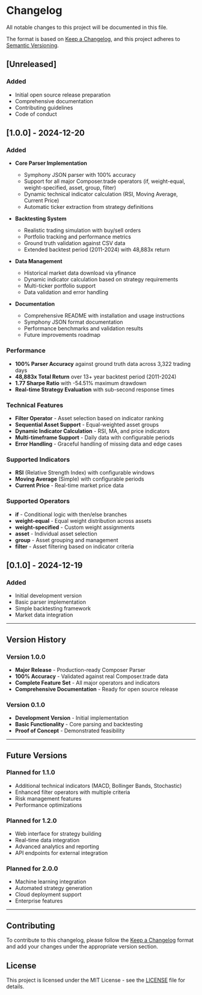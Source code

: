 # Changelog

All notable changes to this project will be documented in this file.

The format is based on [Keep a Changelog](https://keepachangelog.com/en/1.0.0/),
and this project adheres to [Semantic Versioning](https://semver.org/spec/v2.0.0.html).

## [Unreleased]

### Added
- Initial open source release preparation
- Comprehensive documentation
- Contributing guidelines
- Code of conduct

## [1.0.0] - 2024-12-20

### Added
- **Core Parser Implementation**
  - Symphony JSON parser with 100% accuracy
  - Support for all major Composer.trade operators (if, weight-equal, weight-specified, asset, group, filter)
  - Dynamic technical indicator calculation (RSI, Moving Average, Current Price)
  - Automatic ticker extraction from strategy definitions

- **Backtesting System**
  - Realistic trading simulation with buy/sell orders
  - Portfolio tracking and performance metrics
  - Ground truth validation against CSV data
  - Extended backtest period (2011-2024) with 48,883x return

- **Data Management**
  - Historical market data download via yfinance
  - Dynamic indicator calculation based on strategy requirements
  - Multi-ticker portfolio support
  - Data validation and error handling

- **Documentation**
  - Comprehensive README with installation and usage instructions
  - Symphony JSON format documentation
  - Performance benchmarks and validation results
  - Future improvements roadmap

### Performance
- **100% Parser Accuracy** against ground truth data across 3,322 trading days
- **48,883x Total Return** over 13+ year backtest period (2011-2024)
- **1.77 Sharpe Ratio** with -54.51% maximum drawdown
- **Real-time Strategy Evaluation** with sub-second response times

### Technical Features
- **Filter Operator** - Asset selection based on indicator ranking
- **Sequential Asset Support** - Equal-weighted asset groups
- **Dynamic Indicator Calculation** - RSI, MA, and price indicators
- **Multi-timeframe Support** - Daily data with configurable periods
- **Error Handling** - Graceful handling of missing data and edge cases

### Supported Indicators
- **RSI** (Relative Strength Index) with configurable windows
- **Moving Average** (Simple) with configurable periods
- **Current Price** - Real-time market price data

### Supported Operators
- **if** - Conditional logic with then/else branches
- **weight-equal** - Equal weight distribution across assets
- **weight-specified** - Custom weight assignments
- **asset** - Individual asset selection
- **group** - Asset grouping and management
- **filter** - Asset filtering based on indicator criteria

## [0.1.0] - 2024-12-19

### Added
- Initial development version
- Basic parser implementation
- Simple backtesting framework
- Market data integration

---

## Version History

### Version 1.0.0
- **Major Release** - Production-ready Composer Parser
- **100% Accuracy** - Validated against real Composer.trade data
- **Complete Feature Set** - All major operators and indicators
- **Comprehensive Documentation** - Ready for open source release

### Version 0.1.0
- **Development Version** - Initial implementation
- **Basic Functionality** - Core parsing and backtesting
- **Proof of Concept** - Demonstrated feasibility

---

## Future Versions

### Planned for 1.1.0
- Additional technical indicators (MACD, Bollinger Bands, Stochastic)
- Enhanced filter operators with multiple criteria
- Risk management features
- Performance optimizations

### Planned for 1.2.0
- Web interface for strategy building
- Real-time data integration
- Advanced analytics and reporting
- API endpoints for external integration

### Planned for 2.0.0
- Machine learning integration
- Automated strategy generation
- Cloud deployment support
- Enterprise features

---

## Contributing

To contribute to this changelog, please follow the [Keep a Changelog](https://keepachangelog.com/en/1.0.0/) format and add your changes under the appropriate version section.

## License

This project is licensed under the MIT License - see the [LICENSE](LICENSE) file for details. 